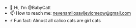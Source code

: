 - 👋 Hi, I’m @BabyCatt
- 📫 How to reach me: nevenamilosavljevicmeow@gmail.com 
- ⚡ Fun fact: Almost all calico cats are girl cats

<!---
BabyCatt/BabyCatt is a ✨ special ✨ repository because its `README.md` (this file) appears on your GitHub profile.
You can click the Preview link to take a look at your changes.
--->
